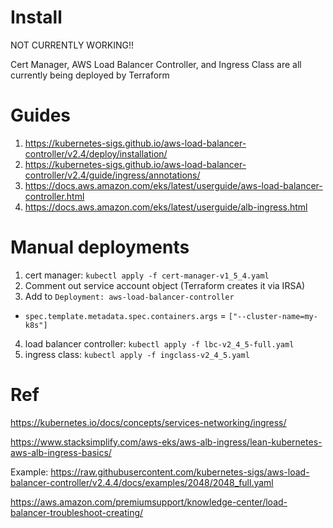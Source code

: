 # Install

NOT CURRENTLY WORKING!!

Cert Manager, AWS Load Balancer Controller, and Ingress Class are all currently being deployed by Terraform

# Guides

1. https://kubernetes-sigs.github.io/aws-load-balancer-controller/v2.4/deploy/installation/
2. https://kubernetes-sigs.github.io/aws-load-balancer-controller/v2.4/guide/ingress/annotations/
3. https://docs.aws.amazon.com/eks/latest/userguide/aws-load-balancer-controller.html
4. https://docs.aws.amazon.com/eks/latest/userguide/alb-ingress.html

# Manual deployments
1. cert manager: `kubectl apply -f cert-manager-v1_5_4.yaml`
2. Comment out service account object (Terraform creates it via IRSA)
3. Add to `Deployment: aws-load-balancer-controller`
  - `spec.template.metadata.spec.containers.args` = `["--cluster-name=my-k8s"]`
4. load balancer controller: `kubectl apply -f lbc-v2_4_5-full.yaml`
5. ingress class: `kubectl apply -f ingclass-v2_4_5.yaml`

# Ref
https://kubernetes.io/docs/concepts/services-networking/ingress/

https://www.stacksimplify.com/aws-eks/aws-alb-ingress/lean-kubernetes-aws-alb-ingress-basics/

Example: 
https://raw.githubusercontent.com/kubernetes-sigs/aws-load-balancer-controller/v2.4.4/docs/examples/2048/2048_full.yaml

https://aws.amazon.com/premiumsupport/knowledge-center/load-balancer-troubleshoot-creating/

